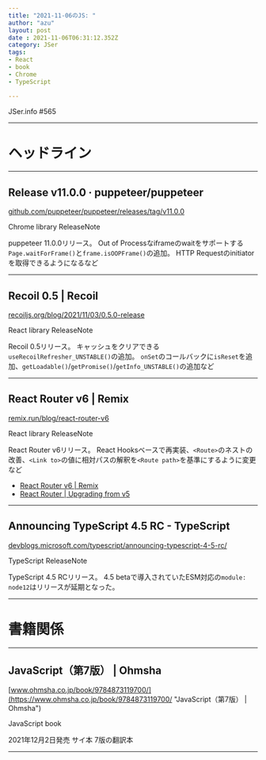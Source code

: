 ```yaml
---
title: "2021-11-06のJS: "
author: "azu"
layout: post
date : 2021-11-06T06:31:12.352Z
category: JSer
tags:
- React
- book
- Chrome
- TypeScript

---
```


JSer.info #565

----

<h1 class="site-genre">ヘッドライン</h1>

----

## Release v11.0.0 · puppeteer/puppeteer
[github.com/puppeteer/puppeteer/releases/tag/v11.0.0](https://github.com/puppeteer/puppeteer/releases/tag/v11.0.0 "Release v11.0.0 · puppeteer/puppeteer")
<p class="jser-tags jser-tag-icon"><span class="jser-tag">Chrome</span> <span class="jser-tag">library</span> <span class="jser-tag">ReleaseNote</span></p>

puppeteer 11.0.0リリース。
Out of Processなiframeのwaitをサポートする`Page.waitForFrame()`と`frame.isOOPFrame()`の追加。
HTTP Requestのinitiatorを取得できるようになるなど


----

## Recoil 0.5 | Recoil
[recoiljs.org/blog/2021/11/03/0.5.0-release](https://recoiljs.org/blog/2021/11/03/0.5.0-release "Recoil 0.5 | Recoil")
<p class="jser-tags jser-tag-icon"><span class="jser-tag">React</span> <span class="jser-tag">library</span> <span class="jser-tag">ReleaseNote</span></p>

Recoil 0.5リリース。
キャッシュをクリアできる`useRecoilRefresher_UNSTABLE()`の追加。
`onSet`のコールバックに`isReset`を追加、`getLoadable()`/`getPromise()`/`getInfo_UNSTABLE()`の追加など


----

## React Router v6 | Remix
[remix.run/blog/react-router-v6](https://remix.run/blog/react-router-v6 "React Router v6 | Remix")
<p class="jser-tags jser-tag-icon"><span class="jser-tag">React</span> <span class="jser-tag">library</span> <span class="jser-tag">ReleaseNote</span></p>

React Router v6リリース。
React Hooksベースで再実装、`<Route>`のネストの改善、`<Link to>`の値に相対パスの解釈を`<Route path>`を基準にするように変更など

- [React Router v6 | Remix](https://remix.run/blog/react-router-v6#upgrading-to-react-router-v6 "React Router v6 | Remix")
- [React Router | Upgrading from v5](https://reactrouter.com/docs/en/v6/upgrading/v5 "React Router | Upgrading from v5")

----

## Announcing TypeScript 4.5 RC - TypeScript
[devblogs.microsoft.com/typescript/announcing-typescript-4-5-rc/](https://devblogs.microsoft.com/typescript/announcing-typescript-4-5-rc/ "Announcing TypeScript 4.5 RC - TypeScript")
<p class="jser-tags jser-tag-icon"><span class="jser-tag">TypeScript</span> <span class="jser-tag">ReleaseNote</span></p>

TypeScript 4.5 RCリリース。
4.5 betaで導入されていたESM対応の`module: node12`はリリースが延期となった。


----
<h1 class="site-genre">書籍関係</h1>

----

## JavaScript（第7版） | Ohmsha
[www.ohmsha.co.jp/book/9784873119700/](https://www.ohmsha.co.jp/book/9784873119700/ "JavaScript（第7版） | Ohmsha")
<p class="jser-tags jser-tag-icon"><span class="jser-tag">JavaScript</span> <span class="jser-tag">book</span></p>

2021年12月2日発売
サイ本 7版の翻訳本


----
